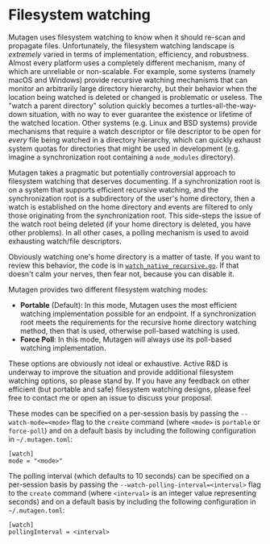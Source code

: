 # Filesystem watching

Mutagen uses filesystem watching to know when it should re-scan and propagate
files. Unfortunately, the filesystem watching landscape is *extremely* varied in
terms of implementation, efficiency, and robustness. Almost every platform uses
a completely different mechanism, many of which are unreliable or non-scalable.
For example, some systems (namely macOS and Windows) provide recursive watching
mechanisms that can monitor an arbitrarily large directory hierarchy, but their
behavior when the location being watched is deleted or changed is problematic or
useless. The "watch a parent directory" solution quickly becomes a
turtles-all-the-way-down situation, with no way to ever guarantee the existence
or lifetime of the watched location. Other systems (e.g. Linux and BSD systems)
provide mechanisms that require a watch descriptor or file descriptor to be open
for *every* file being watched in a directory hierarchy, which can quickly
exhaust system quotas for directories that might be used in development (e.g.
imagine a synchronization root containing a `node_modules` directory).

Mutagen takes a pragmatic but potentially controversial approach to filesystem
watching that deserves documenting. If a synchronization root is on a system
that supports efficient recursive watching, and the synchronization root is a
subdirectory of the user's home directory, then a watch is established on the
home directory and events are filtered to only those originating from the
synchronization root. This side-steps the issue of the watch root being deleted
(if your home directory is deleted, you have other problems). In all other
cases, a polling mechanism is used to avoid exhausting watch/file descriptors.

Obviously watching one's home directory is a matter of taste. If you want to
review this behavior, the code is in
[`watch_native_recursive.go`](https://github.com/havoc-io/mutagen/blob/master/pkg/filesystem/watch_native_recursive.go).
If that doesn't calm your nerves, then fear not, because you can disable it.

Mutagen provides two different filesystem watching modes:

- **Portable** (Default): In this mode, Mutagen uses the most efficient watching
  implementation possible for an endpoint. If a synchronization root meets the
  requirements for the recursive home directory watching method, then that is
  used, otherwise poll-based watching is used.
- **Force Poll**: In this mode, Mutagen will always use its poll-based watching
  implementation.

These options are obviously not ideal or exhaustive. Active R&D is underway to
improve the situation and provide additional filesystem watching options, so
please stand by. If you have any feedback on other efficient (but portable and
safe) filesystem watching designs, please feel free to contact me or open an
issue to discuss your proposal.

These modes can be specified on a per-session basis by passing the
`--watch-mode=<mode>` flag to the `create` command (where `<mode>` is `portable`
or `force-poll`) and on a default basis by including the following configuration
in `~/.mutagen.toml`:

    [watch]
    mode = "<mode>"

The polling interval (which defaults to 10 seconds) can be specified on a
per-session basis by passing the `--watch-polling-interval=<interval>` flag to
the `create` command (where `<interval>` is an integer value representing
seconds) and on a default basis by including the following configuration in
`~/.mutagen.toml`:

    [watch]
    pollingInterval = <interval>
